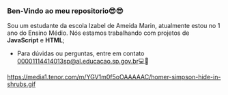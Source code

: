 ###  Ben-Vindo ao meu repositorio😎😎

Sou um estudante da escola Izabel de Ameida Marin, atualmente estou no 1 ano do Ensino Médio.
Nós estamos trabalhando com projetos de **JavaScript** e **HTML**;
- Para dúvidas ou perguntas, entre em contato
00001114414013sp@al.educacao.sp.gov.br💻📩


https://media1.tenor.com/m/YGV1m0f5oOAAAAAC/homer-simpson-hide-in-shrubs.gif
